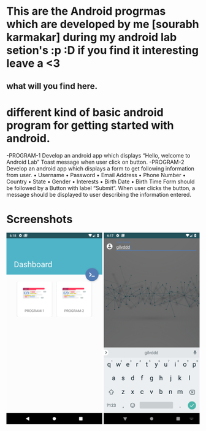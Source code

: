 # This are the Android progrmas which are developed by me [sourabh karmakar] during my android lab setion's :p :D if you find it interesting leave a <3 

## what will you find here.
# different kind of basic android program for getting started with android.

-PROGRAM-1 
Develop an android app which displays “Hello, welcome to Android Lab” Toast message
when user click on button.
-PROGRAM-2
Develop an android app which displays a form to get following information from user.
• Username
• Password
• Email Address
• Phone Number
• Country
• State
• Gender
• Interests
• Birth Date
• Birth Time
Form should be followed by a Button with label “Submit”. When user clicks the button, a
message should be displayed to user describing the information entered. 

# Screenshots
<img src="Screenshots/Screenshot_1535806138.png" height="500px">
<img src="Screenshots/Screenshot_1535806029.png" height="500px">
